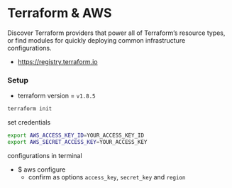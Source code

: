 # Terraform & AWS
Discover Terraform providers that power all of Terraform’s resource types, or find modules for quickly deploying common infrastructure configurations.

- https://registry.terraform.io

### Setup
* terraform version = `v1.8.5`

```sh
terraform init
```

set credentials

```sh
export AWS_ACCESS_KEY_ID=YOUR_ACCESS_KEY_ID
export AWS_SECRET_ACCESS_KEY=YOUR_ACCESS_KEY
```

configurations in terminal
* $ aws configure
    - confirm as options `access_key`, `secret_key` and `region`